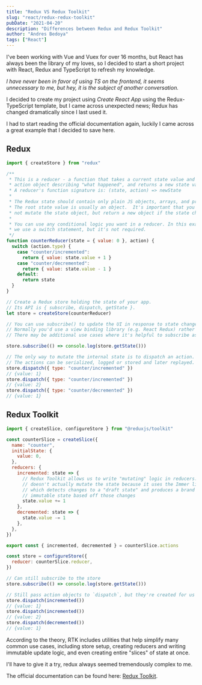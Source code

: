 ```yaml
---
title: "Redux VS Redux Toolkit"
slug: "react/redux-redux-toolkit"
pubDate: "2021-04-20"
description: "Differences between Redux and Redux Toolkit"
author: "Andres Bedoya"
tags: ["React"]
---
```


I've been working with Vue and Vuex for over 16 months, but React has always been the library of my loves, so I decided to start a short project with React, Redux and TypeScript to refresh my knowledge.

_I have never been in favor of using TS on the frontend, it seems unnecessary to me, but hey, it is the subject of another conversation._

I decided to create my project using _Create React App_ using the Redux-TypeScript template, but I came across unexpected news; Redux has changed dramatically since I last used it.

I had to start reading the official documentation again, luckily I came across a great example that I decided to save here.

## Redux

```js
import { createStore } from "redux"

/**
 * This is a reducer - a function that takes a current state value and an
 * action object describing "what happened", and returns a new state value.
 * A reducer's function signature is: (state, action) => newState
 *
 * The Redux state should contain only plain JS objects, arrays, and primitives.
 * The root state value is usually an object.  It's important that you should
 * not mutate the state object, but return a new object if the state changes.
 *
 * You can use any conditional logic you want in a reducer. In this example,
 * we use a switch statement, but it's not required.
 */
function counterReducer(state = { value: 0 }, action) {
  switch (action.type) {
    case "counter/incremented":
      return { value: state.value + 1 }
    case "counter/decremented":
      return { value: state.value - 1 }
    default:
      return state
  }
}

// Create a Redux store holding the state of your app.
// Its API is { subscribe, dispatch, getState }.
let store = createStore(counterReducer)

// You can use subscribe() to update the UI in response to state changes.
// Normally you'd use a view binding library (e.g. React Redux) rather than subscribe() directly.
// There may be additional use cases where it's helpful to subscribe as well.

store.subscribe(() => console.log(store.getState()))

// The only way to mutate the internal state is to dispatch an action.
// The actions can be serialized, logged or stored and later replayed.
store.dispatch({ type: "counter/incremented" })
// {value: 1}
store.dispatch({ type: "counter/incremented" })
// {value: 2}
store.dispatch({ type: "counter/decremented" })
// {value: 1}
```

## Redux Toolkit

```js
import { createSlice, configureStore } from "@reduxjs/toolkit"

const counterSlice = createSlice({
  name: "counter",
  initialState: {
    value: 0,
  },
  reducers: {
    incremented: state => {
      // Redux Toolkit allows us to write "mutating" logic in reducers. It
      // doesn't actually mutate the state because it uses the Immer library,
      // which detects changes to a "draft state" and produces a brand new
      // immutable state based off those changes
      state.value += 1
    },
    decremented: state => {
      state.value -= 1
    },
  },
})

export const { incremented, decremented } = counterSlice.actions

const store = configureStore({
  reducer: counterSlice.reducer,
})

// Can still subscribe to the store
store.subscribe(() => console.log(store.getState()))

// Still pass action objects to `dispatch`, but they're created for us
store.dispatch(incremented())
// {value: 1}
store.dispatch(incremented())
// {value: 2}
store.dispatch(decremented())
// {value: 1}
```

According to the theory, RTK includes utilities that help simplify many common use cases, including store setup, creating reducers and writing immutable update logic, and even creating entire "slices" of state at once.

I'll have to give it a try, redux always seemed tremendously complex to me.

The official documentation can be found here: <a class="hover:no-underline text-blue underline" href="https://redux-toolkit.js.org/" target="_blank" rel="noreferrer">Redux Toolkit</a>.
